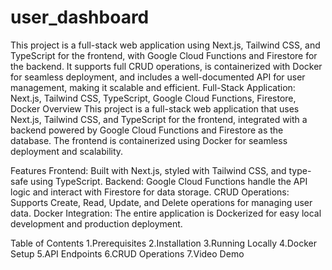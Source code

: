 # user_dashboard
This project is a full-stack web application using Next.js, Tailwind CSS, and TypeScript for the frontend, with Google Cloud Functions and Firestore for the backend. It supports full CRUD operations, is containerized with Docker for seamless deployment, and includes a well-documented API for user management, making it scalable and efficient.
Full-Stack Application: Next.js, Tailwind CSS, TypeScript, Google Cloud Functions, Firestore, Docker
Overview
This project is a full-stack web application that uses Next.js, Tailwind CSS, and TypeScript for the frontend, integrated with a backend powered by Google Cloud Functions and Firestore as the database. The frontend is containerized using Docker for seamless deployment and scalability.

Features
Frontend: Built with Next.js, styled with Tailwind CSS, and type-safe using TypeScript.
Backend: Google Cloud Functions handle the API logic and interact with Firestore for data storage.
CRUD Operations: Supports Create, Read, Update, and Delete operations for managing user data.
Docker Integration: The entire application is Dockerized for easy local development and production deployment.

Table of Contents
1.Prerequisites
2.Installation
3.Running Locally
4.Docker Setup
5.API Endpoints
6.CRUD Operations
7.Video Demo
